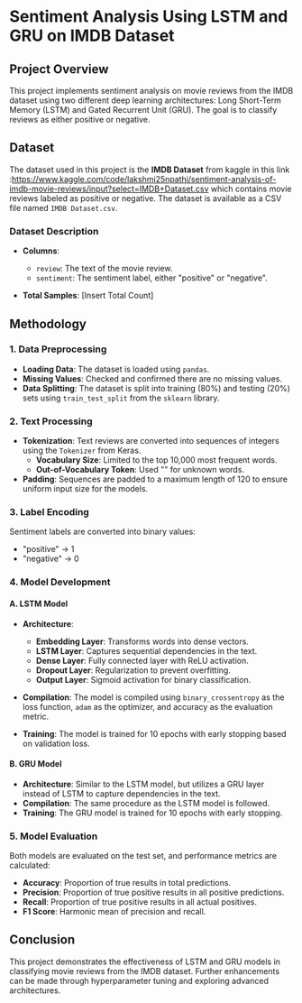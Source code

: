 # Sentiment Analysis Using LSTM and GRU on IMDB Dataset

## Project Overview
This project implements sentiment analysis on movie reviews from the IMDB dataset using two different deep learning architectures: Long Short-Term Memory (LSTM) and Gated Recurrent Unit (GRU). The goal is to classify reviews as either positive or negative.

## Dataset
The dataset used in this project is the **IMDB Dataset** from kaggle in this link :https://www.kaggle.com/code/lakshmi25npathi/sentiment-analysis-of-imdb-movie-reviews/input?select=IMDB+Dataset.csv
which contains movie reviews labeled as positive or negative. The dataset is available as a CSV file named `IMDB Dataset.csv`.

### Dataset Description
- **Columns**:
  - `review`: The text of the movie review.
  - `sentiment`: The sentiment label, either "positive" or "negative".
  
- **Total Samples**: [Insert Total Count]

## Methodology

### 1. Data Preprocessing
- **Loading Data**: The dataset is loaded using `pandas`.
- **Missing Values**: Checked and confirmed there are no missing values.
- **Data Splitting**: The dataset is split into training (80%) and testing (20%) sets using `train_test_split` from the `sklearn` library.

### 2. Text Processing
- **Tokenization**: Text reviews are converted into sequences of integers using the `Tokenizer` from Keras.
  - **Vocabulary Size**: Limited to the top 10,000 most frequent words.
  - **Out-of-Vocabulary Token**: Used "<OOV>" for unknown words.
- **Padding**: Sequences are padded to a maximum length of 120 to ensure uniform input size for the models.

### 3. Label Encoding
Sentiment labels are converted into binary values:
- "positive" → 1
- "negative" → 0

### 4. Model Development
#### A. LSTM Model
- **Architecture**:
  - **Embedding Layer**: Transforms words into dense vectors.
  - **LSTM Layer**: Captures sequential dependencies in the text.
  - **Dense Layer**: Fully connected layer with ReLU activation.
  - **Dropout Layer**: Regularization to prevent overfitting.
  - **Output Layer**: Sigmoid activation for binary classification.
  
- **Compilation**: The model is compiled using `binary_crossentropy` as the loss function, `adam` as the optimizer, and accuracy as the evaluation metric.

- **Training**: The model is trained for 10 epochs with early stopping based on validation loss.

#### B. GRU Model
- **Architecture**: Similar to the LSTM model, but utilizes a GRU layer instead of LSTM to capture dependencies in the text.
- **Compilation**: The same procedure as the LSTM model is followed.
- **Training**: The GRU model is trained for 10 epochs with early stopping.

### 5. Model Evaluation
Both models are evaluated on the test set, and performance metrics are calculated:
- **Accuracy**: Proportion of true results in total predictions.
- **Precision**: Proportion of true positive results in all positive predictions.
- **Recall**: Proportion of true positive results in all actual positives.
- **F1 Score**: Harmonic mean of precision and recall.

## Conclusion
This project demonstrates the effectiveness of LSTM and GRU models in classifying movie reviews from the IMDB dataset. Further enhancements can be made through hyperparameter tuning and exploring advanced architectures.

